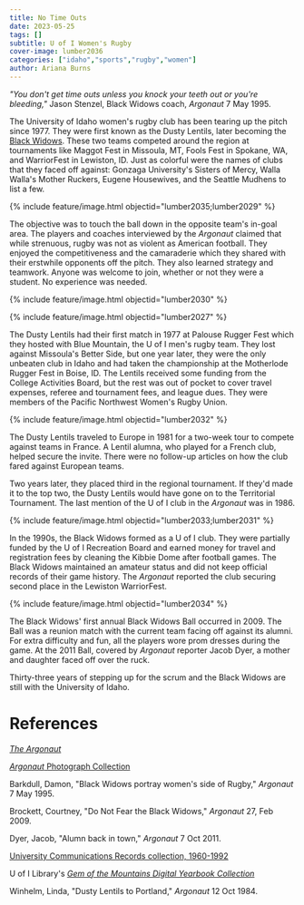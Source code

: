 ```yaml
---
title: No Time Outs
date: 2023-05-25 
tags: []
subtitle: U of I Women's Rugby
cover-image: lumber2036
categories: ["idaho","sports","rugby","women"]
author: Ariana Burns
---
```


*"You don't get time outs unless you knock your teeth out or you're bleeding,"* Jason Stenzel, Black Widows coach, *Argonaut* 7 May 1995.

The University of Idaho women's rugby club has been tearing up the pitch since 1977. They were first known as the Dusty Lentils, later becoming the [Black Widows](https://www.uidaho.edu/current-students/recwell/sport-clubs/womens-rugby). These two teams competed around the region at tournaments like Maggot Fest in Missoula, MT, Fools Fest in Spokane, WA, and WarriorFest in Lewiston, ID. Just as colorful were the names of clubs that they faced off against: Gonzaga University's Sisters of Mercy, Walla Walla's Mother Ruckers, Eugene Housewives, and the Seattle Mudhens to list a few.

{% include feature/image.html objectid="lumber2035;lumber2029" %}

The objective was to touch the ball down in the opposite team's in-goal area. The players and coaches interviewed by the *Argonaut* claimed that while strenuous, rugby was not as violent as American football. They enjoyed the competitiveness and the camaraderie which they shared with their erstwhile opponents off the pitch. They also learned strategy and teamwork. Anyone was welcome to join, whether or not they were a student. No experience was needed.

{% include feature/image.html objectid="lumber2030" %}



{% include feature/image.html objectid="lumber2027" %}

The Dusty Lentils had their first match in 1977 at Palouse Rugger Fest which they hosted with Blue Mountain, the U of I men's rugby team. They lost against Missoula's Better Side, but one year later, they were the only unbeaten club in Idaho and had taken the championship at the Motherlode Rugger Fest in Boise, ID. The Lentils received some funding from the College Activities Board, but the rest was out of pocket to cover travel expenses, referee and tournament fees, and league dues. They were members of the Pacific Northwest Women's Rugby Union.

{% include feature/image.html objectid="lumber2032" %}

The Dusty Lentils traveled to Europe in 1981 for a two-week tour to compete against teams in France. A Lentil alumna, who played for a French club, helped secure the invite. There were no follow-up articles on how the club fared against European teams. 

Two years later, they placed third in the regional tournament. If they'd made it to the top two, the Dusty Lentils would have gone on to the Territorial Tournament. The last mention of the U of I club in the *Argonaut* was in 1986.

{% include feature/image.html objectid="lumber2033;lumber2031" %}

In the 1990s, the Black Widows formed as a U of I club. They were partially funded by the U of I Recreation Board and earned money for travel and registration fees by cleaning the Kibbie Dome after football games. The Black Widows maintained an amateur status and did not keep official records of their game history. The *Argonaut* reported the club securing second place in the Lewiston WarriorFest. 

{% include feature/image.html objectid="lumber2034" %}

The Black Widows' first annual Black Widows Ball occurred in 2009. The Ball was a reunion match with the current team facing off against its alumni. For extra difficulty and fun, all the players wore prom dresses during the game. At the 2011 Ball, covered by *Argonaut* reporter Jacob Dyer, a mother and daughter faced off over the ruck.

Thirty-three years of stepping up for the scrum and the Black Widows are still with the University of Idaho.


# References

[*The Argonaut*](https://www.lib.uidaho.edu/digital/argonaut/)

[*Argonaut* Photograph Collection](https://www.lib.uidaho.edu/digital/argonautphotos/items/argonautphotos422.html)

Barkdull, Damon, "Black Widows portray women's side of Rugby," *Argonaut* 7 May 1995.

Brockett, Courtney, "Do Not Fear the Black Widows," *Argonaut* 27, Feb 2009.

Dyer, Jacob, "Alumn back in town," *Argonaut* 7 Oct 2011.

[University Communications Records collection, 1960-1992](https://archiveswest.orbiscascade.org/ark:80444/xv885132)

U of I Library's [*Gem of the Mountains Digital Yearbook Collection*](https://www.lib.uidaho.edu/digital/gem/)

Winhelm, Linda, "Dusty Lentils to Portland," *Argonaut* 12 Oct 1984.

